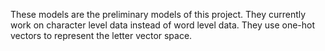 These models are the preliminary models of this project.
They currently work on character level data instead of word level data. They use one-hot vectors to represent the 
letter vector space.
